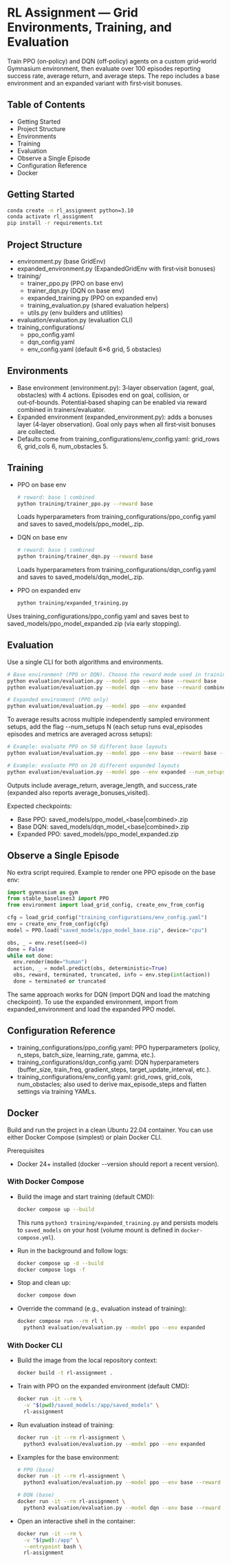 # RL Assignment — Grid Environments, Training, and Evaluation

Train PPO (on‑policy) and DQN (off‑policy) agents on a custom grid‑world Gymnasium environment, then evaluate over 100 episodes reporting success rate, average return, and average steps. The repo includes a base environment and an expanded variant with first‑visit bonuses.

## Table of Contents
- Getting Started
- Project Structure
- Environments
- Training
- Evaluation
- Observe a Single Episode
- Configuration Reference
- Docker


## Getting Started
```bash
conda create -n rl_assignment python=3.10
conda activate rl_assignment
pip install -r requirements.txt
```

## Project Structure
- environment.py (base GridEnv)
- expanded_environment.py (ExpandedGridEnv with first‑visit bonuses)
- training/
  - trainer_ppo.py (PPO on base env)
  - trainer_dqn.py (DQN on base env)
  - expanded_training.py (PPO on expanded env)
  - training_evaluation.py (shared evaluation helpers)
  - utils.py (env builders and utilities)
- evaluation/evaluation.py (evaluation CLI)
- training_configurations/
  - ppo_config.yaml
  - dqn_config.yaml
  - env_config.yaml (default 6×6 grid, 5 obstacles)

## Environments
- Base environment (environment.py): 3‑layer observation (agent, goal, obstacles) with 4 actions. Episodes end on goal, collision, or out‑of‑bounds. Potential‑based shaping can be enabled via reward combined in trainers/evaluator.
- Expanded environment (expanded_environment.py): adds a bonuses layer (4‑layer observation). Goal only pays when all first‑visit bonuses are collected.
- Defaults come from training_configurations/env_config.yaml: grid_rows 6, grid_cols 6, num_obstacles 5.

## Training
- PPO on base env
  ```bash
  # reward: base | combined
  python training/trainer_ppo.py --reward base
  ```
  Loads hyperparameters from training_configurations/ppo_config.yaml and saves to saved_models/ppo_model_<reward>.zip.

- DQN on base env
  ```bash
  # reward: base | combined
  python training/trainer_dqn.py --reward base
  ```
  Loads hyperparameters from training_configurations/dqn_config.yaml and saves to saved_models/dqn_model_<reward>.zip.

- PPO on expanded env
  ```bash
  python training/expanded_training.py
  ```
Uses training_configurations/ppo_config.yaml and saves best to saved_models/ppo_model_expanded.zip (via early stopping).

## Evaluation
Use a single CLI for both algorithms and environments.
```bash
# Base environment (PPO or DQN). Choose the reward mode used in training.
python evaluation/evaluation.py --model ppo --env base --reward base
python evaluation/evaluation.py --model dqn --env base --reward combined

# Expanded environment (PPO only)
python evaluation/evaluation.py --model ppo --env expanded
```
To average results across multiple independently sampled environment setups, add the flag --num_setups N (each setup runs eval_episodes episodes and metrics are averaged across setups):
```bash
# Example: evaluate PPO on 50 different base layouts
python evaluation/evaluation.py --model ppo --env base --reward base --num_setups 50

# Example: evaluate PPO on 20 different expanded layouts
python evaluation/evaluation.py --model ppo --env expanded --num_setups 20
```
Outputs include average_return, average_length, and success_rate (expanded also reports average_bonuses_visited).

Expected checkpoints:
- Base PPO: saved_models/ppo_model_<base|combined>.zip
- Base DQN: saved_models/dqn_model_<base|combined>.zip
- Expanded PPO: saved_models/ppo_model_expanded.zip

## Observe a Single Episode
No extra script required. Example to render one PPO episode on the base env:
```python
import gymnasium as gym
from stable_baselines3 import PPO
from environment import load_grid_config, create_env_from_config

cfg = load_grid_config("training_configurations/env_config.yaml")
env = create_env_from_config(cfg)
model = PPO.load("saved_models/ppo_model_base.zip", device="cpu")

obs, _ = env.reset(seed=0)
done = False
while not done:
  env.render(mode="human")
  action, _ = model.predict(obs, deterministic=True)
  obs, reward, terminated, truncated, info = env.step(int(action))
  done = terminated or truncated
```
The same approach works for DQN (import DQN and load the matching checkpoint). To use the expanded environment, import from expanded_environment and load the expanded PPO model.

## Configuration Reference
- training_configurations/ppo_config.yaml: PPO hyperparameters (policy, n_steps, batch_size, learning_rate, gamma, etc.).
- training_configurations/dqn_config.yaml: DQN hyperparameters (buffer_size, train_freq, gradient_steps, target_update_interval, etc.).
- training_configurations/env_config.yaml: grid_rows, grid_cols, num_obstacles; also used to derive max_episode_steps and flatten settings via training YAMLs.

## Docker
Build and run the project in a clean Ubuntu 22.04 container. You can use either Docker Compose (simplest) or plain Docker CLI.

Prerequisites
- Docker 24+ installed (docker --version should report a recent version).

### With Docker Compose 
- Build the image and start training (default CMD):
  ```bash
  docker compose up --build
  ```
  This runs `python3 training/expanded_training.py` and persists models to `saved_models` on your host (volume mount is defined in `docker-compose.yml`).

- Run in the background and follow logs:
  ```bash
  docker compose up -d --build
  docker compose logs -f
  ```

- Stop and clean up:
  ```bash
  docker compose down
  ```

- Override the command (e.g., evaluation instead of training):
  ```bash
  docker compose run --rm rl \
    python3 evaluation/evaluation.py --model ppo --env expanded
  ```

### With Docker CLI
- Build the image from the local repository context:
  ```bash
  docker build -t rl-assignment .
  ```

- Train with PPO on the expanded environment (default CMD):
  ```bash
  docker run -it --rm \
    -v "$(pwd)/saved_models:/app/saved_models" \
    rl-assignment
  ```

- Run evaluation instead of training:
  ```bash
  docker run -it --rm rl-assignment \
    python3 evaluation/evaluation.py --model ppo --env expanded
  ```

- Examples for the base environment:
  ```bash
  # PPO (base)
  docker run -it --rm rl-assignment \
    python3 evaluation/evaluation.py --model ppo --env base --reward base

  # DQN (base)
  docker run -it --rm rl-assignment \
    python3 evaluation/evaluation.py --model dqn --env base --reward base
  ```

- Open an interactive shell in the container:
  ```bash
  docker run -it --rm \
    -v "$(pwd):/app" \
    --entrypoint bash \
    rl-assignment
  ```
